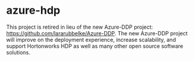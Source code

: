 ﻿azure-hdp
=========

This project is retired in lieu of the new Azure-DDP project: https://github.com/lararubbelke/Azure-DDP. The new Azure-DDP project will improve on the deployment experience, increase scalability, and support Hortonworks HDP as well as many other open source software solutions. 
